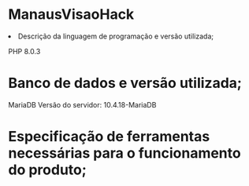 # ManausVisaoHack


<li> Descrição da linguagem de programação e versão utilizada;

<lo>PHP 8.0.3

# Banco de dados e versão utilizada;

MariaDB Versão do servidor: 10.4.18-MariaDB 

# Especificação de ferramentas necessárias para o funcionamento do produto;
